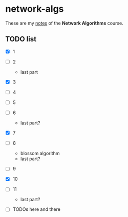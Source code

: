 # network-algs

These are my [notes](<https://raw.githubusercontent.com/aflaag-notes/network-algs/main/src/Network Algorithms.pdf>) of the **Network Algorithms** course.

## TODO list

- [x] 1
- [ ] 2
    - last part
- [x] 3
- [ ] 4
- [ ] 5
- [ ] 6
    - last part?
- [x] 7
- [ ] 8
    - blossom algorithm
    - last part?
- [ ] 9
- [x] 10
- [ ] 11
    - last part?

- [ ] TODOs here and there
